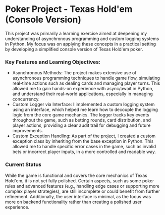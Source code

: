# Poker Project - Texas Hold'em (Console Version)

This project was primarily a learning exercise aimed at deepening my understanding of asynchronous programming and custom logging systems in Python. My focus was on applying these concepts in a practical setting by developing a simplified console version of Texas Hold'em poker.

### Key Features and Learning Objectives:

- Asynchronous Methods: The project makes extensive use of asynchronous programming techniques to handle game flow, simulating real-time actions such as dealing cards and managing player turns. This allowed me to gain hands-on experience with async/await in Python, and understand their real-world applications, especially in managing concurrency.
- Custom Logger via Interface: I implemented a custom logging system using an interface, which helped me learn how to decouple the logging logic from the core game mechanics. The logger tracks key events throughout the game, such as betting rounds, card distribution, and player actions, providing a clear audit trail for debugging and future improvements.
- Custom Exception Handling: As part of the project, I created a custom exception class by inheriting from the base exception in Python. This allowed me to handle specific error cases in the game, such as invalid bets or incorrect player inputs, in a more controlled and readable way.

### Current Status
While the game is functional and covers the core mechanics of Texas Hold'em, it is not yet fully polished. Certain aspects, such as some poker rules and advanced features (e.g., handling edge cases or supporting more complex player strategies), are still incomplete or could benefit from further refinement. Additionally, the user interface is minimal, as the focus was more on backend functionality rather than creating a polished user experience.

